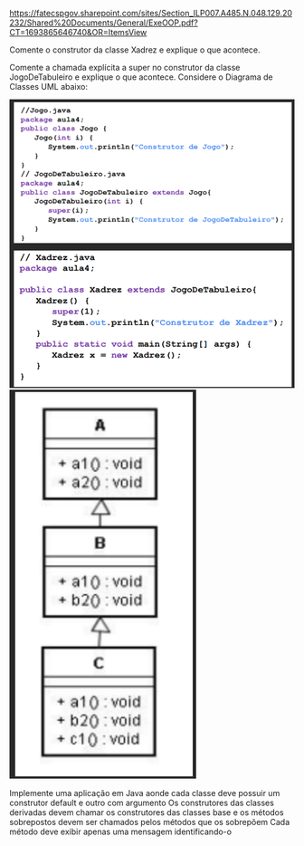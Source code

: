 https://fatecspgov.sharepoint.com/sites/Section_ILP007.A485.N.048.129.20232/Shared%20Documents/General/ExeOOP.pdf?CT=1693865646740&OR=ItemsView

Comente o construtor da classe Xadrez e explique o que acontece.

Comente a chamada explícita a super no construtor da classe JogoDeTabuleiro e explique o que acontece.
Considere o Diagrama de Classes UML abaixo:

![HOME](./Prints/Capture.PNG)
![HOME](./Prints/print.PNG)

Implemente uma aplicação em Java aonde cada classe deve possuir um construtor default e outro com argumento
Os construtores das classes derivadas devem chamar os construtores das classes base e os métodos sobrepostos devem ser chamados pelos métodos que os sobrepõem
Cada método deve exibir apenas uma mensagem identificando-o